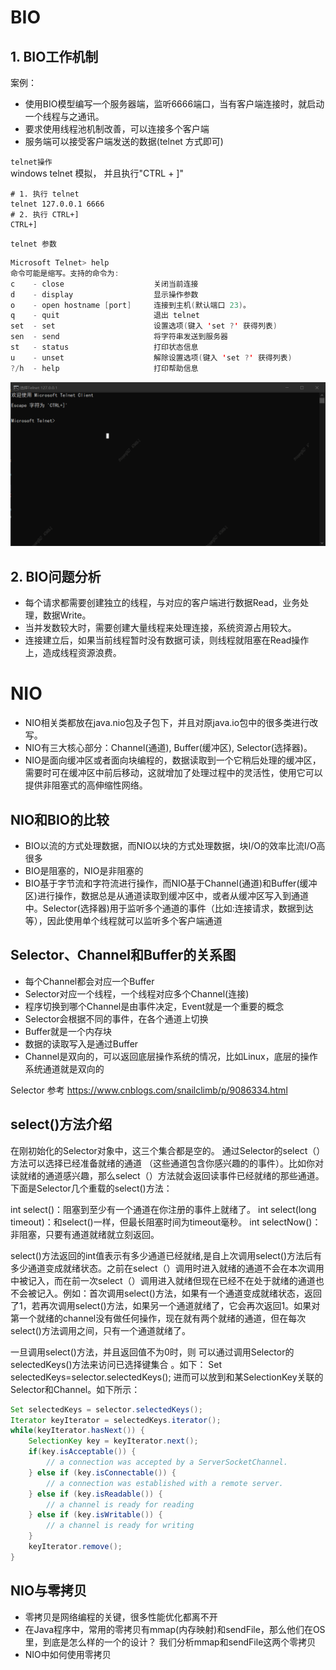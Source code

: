 
# BIO

## 1. BIO工作机制

案例：
* 使用BIO模型编写一个服务器端，监听6666端口，当有客户端连接时，就启动一个线程与之通讯。
* 要求使用线程池机制改善，可以连接多个客户端
* 服务端可以接受客户端发送的数据(telnet 方式即可)



`telnet操作`    
windows telnet 模拟， 并且执行"CTRL + ]"
```shell
# 1. 执行 telnet
telnet 127.0.0.1 6666
# 2. 执行 CTRL+]
CTRL+]
```
`telnet 参数`   
```java
Microsoft Telnet> help
命令可能是缩写。支持的命令为:
c    - close                    关闭当前连接
d    - display                  显示操作参数
o    - open hostname [port]     连接到主机(默认端口 23)。
q    - quit                     退出 telnet
set  - set                      设置选项(键入 'set ?' 获得列表)
sen  - send                     将字符串发送到服务器
st   - status                   打印状态信息
u    - unset                    解除设置选项(键入 'set ?' 获得列表)
?/h  - help                     打印帮助信息   
```

![telnet](images/io01.png)


## 2. BIO问题分析
* 每个请求都需要创建独立的线程，与对应的客户端进行数据Read，业务处理，数据Write。
* 当并发数较大时，需要创建大量线程来处理连接，系统资源占用较大。
* 连接建立后，如果当前线程暂时没有数据可读，则线程就阻塞在Read操作上，造成线程资源浪费。



# NIO

* NIO相关类都放在java.nio包及子包下，并且对原java.io包中的很多类进行改写。
* NIO有三大核心部分：Channel(通道), Buffer(缓冲区), Selector(选择器)。
* NIO是面向缓冲区或者面向块编程的，数据读取到一个它稍后处理的缓冲区，需要时可在缓冲区中前后移动，这就增加了处理过程中的灵活性，使用它可以提供非阻塞式的高伸缩性网络。


## NIO和BIO的比较
* BIO以流的方式处理数据，而NIO以块的方式处理数据，块I/O的效率比流I/O高很多
* BIO是阻塞的，NIO是非阻塞的
* BIO基于字节流和字符流进行操作，而NIO基于Channel(通道)和Buffer(缓冲区)进行操作，数据总是从通道读取到缓冲区中，或者从缓冲区写入到通道中。Selector(选择器)用于监听多个通道的事件（比如:连接请求，数据到达等），因此使用单个线程就可以监听多个客户端通道


## Selector、Channel和Buffer的关系图
* 每个Channel都会对应一个Buffer
* Selector对应一个线程，一个线程对应多个Channel(连接)
* 程序切换到哪个Channel是由事件决定，Event就是一个重要的概念
* Selector会根据不同的事件，在各个通道上切换
* Buffer就是一个内存块
* 数据的读取写入是通过Buffer
* Channel是双向的，可以返回底层操作系统的情况，比如Linux，底层的操作系统通道就是双向的



Selector 参考 https://www.cnblogs.com/snailclimb/p/9086334.html



## select()方法介绍

在刚初始化的Selector对象中，这三个集合都是空的。 通过Selector的select（）方法可以选择已经准备就绪的通道 （这些通道包含你感兴趣的的事件）。比如你对读就绪的通道感兴趣，那么select（）方法就会返回读事件已经就绪的那些通道。下面是Selector几个重载的select()方法：

int select()：阻塞到至少有一个通道在你注册的事件上就绪了。
int select(long timeout)：和select()一样，但最长阻塞时间为timeout毫秒。
int selectNow()：非阻塞，只要有通道就绪就立刻返回。

select()方法返回的int值表示有多少通道已经就绪,是自上次调用select()方法后有多少通道变成就绪状态。之前在select（）调用时进入就绪的通道不会在本次调用中被记入，而在前一次select（）调用进入就绪但现在已经不在处于就绪的通道也不会被记入。例如：首次调用select()方法，如果有一个通道变成就绪状态，返回了1，若再次调用select()方法，如果另一个通道就绪了，它会再次返回1。如果对第一个就绪的channel没有做任何操作，现在就有两个就绪的通道，但在每次select()方法调用之间，只有一个通道就绪了。

一旦调用select()方法，并且返回值不为0时，则 可以通过调用Selector的selectedKeys()方法来访问已选择键集合 。如下：
Set selectedKeys=selector.selectedKeys();
进而可以放到和某SelectionKey关联的Selector和Channel。如下所示：
```java
Set selectedKeys = selector.selectedKeys();
Iterator keyIterator = selectedKeys.iterator();
while(keyIterator.hasNext()) {
    SelectionKey key = keyIterator.next();
    if(key.isAcceptable()) {
        // a connection was accepted by a ServerSocketChannel.
    } else if (key.isConnectable()) {
        // a connection was established with a remote server.
    } else if (key.isReadable()) {
        // a channel is ready for reading
    } else if (key.isWritable()) {
        // a channel is ready for writing
    }
    keyIterator.remove();
}
```


## NIO与零拷贝
* 零拷贝是网络编程的关键，很多性能优化都离不开  
* 在Java程序中，常用的零拷贝有mmap(内存映射)和sendFile，那么他们在OS里，到底是怎么样的一个的设计？ 我们分析mmap和sendFile这两个零拷贝   
* NIO中如何使用零拷贝   